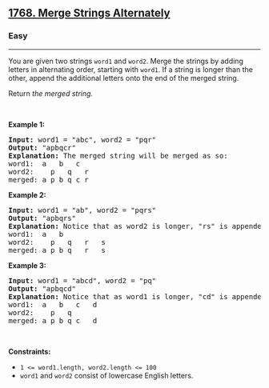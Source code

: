 <h2><a href="https://leetcode.com/problems/merge-strings-alternately/">1768. Merge Strings Alternately</a></h2><h3>Easy</h3><hr><div data-immersive-translate-walked="b7e39449-ee76-4697-89a0-ad742c3b0f75"><p data-immersive-translate-paragraph="1" data-immersive-translate-walked="b7e39449-ee76-4697-89a0-ad742c3b0f75">You are given two strings <code data-immersive-translate-walked="b7e39449-ee76-4697-89a0-ad742c3b0f75">word1</code> and <code data-immersive-translate-walked="b7e39449-ee76-4697-89a0-ad742c3b0f75">word2</code>. Merge the strings by adding letters in alternating order, starting with <code data-immersive-translate-walked="b7e39449-ee76-4697-89a0-ad742c3b0f75">word1</code>. If a string is longer than the other, append the additional letters onto the end of the merged string.</p>

<p data-immersive-translate-paragraph="1" data-immersive-translate-walked="b7e39449-ee76-4697-89a0-ad742c3b0f75">Return <em data-immersive-translate-walked="b7e39449-ee76-4697-89a0-ad742c3b0f75">the merged string.</em></p>

<p data-immersive-translate-walked="b7e39449-ee76-4697-89a0-ad742c3b0f75">&nbsp;</p>
<p data-immersive-translate-walked="b7e39449-ee76-4697-89a0-ad742c3b0f75"><strong class="example" data-immersive-translate-walked="b7e39449-ee76-4697-89a0-ad742c3b0f75" data-immersive-translate-paragraph="1">Example 1:</strong></p>

<pre><strong>Input:</strong> word1 = "abc", word2 = "pqr"
<strong>Output:</strong> "apbqcr"
<strong>Explanation:</strong>&nbsp;The merged string will be merged as so:
word1:  a   b   c
word2:    p   q   r
merged: a p b q c r
</pre>

<p data-immersive-translate-walked="b7e39449-ee76-4697-89a0-ad742c3b0f75"><strong class="example" data-immersive-translate-walked="b7e39449-ee76-4697-89a0-ad742c3b0f75" data-immersive-translate-paragraph="1">Example 2:</strong></p>

<pre><strong>Input:</strong> word1 = "ab", word2 = "pqrs"
<strong>Output:</strong> "apbqrs"
<strong>Explanation:</strong>&nbsp;Notice that as word2 is longer, "rs" is appended to the end.
word1:  a   b 
word2:    p   q   r   s
merged: a p b q   r   s
</pre>

<p data-immersive-translate-walked="b7e39449-ee76-4697-89a0-ad742c3b0f75"><strong class="example" data-immersive-translate-walked="b7e39449-ee76-4697-89a0-ad742c3b0f75" data-immersive-translate-paragraph="1">Example 3:</strong></p>

<pre><strong>Input:</strong> word1 = "abcd", word2 = "pq"
<strong>Output:</strong> "apbqcd"
<strong>Explanation:</strong>&nbsp;Notice that as word1 is longer, "cd" is appended to the end.
word1:  a   b   c   d
word2:    p   q 
merged: a p b q c   d
</pre>

<p data-immersive-translate-walked="b7e39449-ee76-4697-89a0-ad742c3b0f75">&nbsp;</p>
<p data-immersive-translate-walked="b7e39449-ee76-4697-89a0-ad742c3b0f75"><strong data-immersive-translate-walked="b7e39449-ee76-4697-89a0-ad742c3b0f75" data-immersive-translate-paragraph="1">Constraints:</strong></p>

<ul data-immersive-translate-walked="b7e39449-ee76-4697-89a0-ad742c3b0f75">
	<li data-immersive-translate-walked="b7e39449-ee76-4697-89a0-ad742c3b0f75"><code data-immersive-translate-walked="b7e39449-ee76-4697-89a0-ad742c3b0f75">1 &lt;= word1.length, word2.length &lt;= 100</code></li>
	<li data-immersive-translate-walked="b7e39449-ee76-4697-89a0-ad742c3b0f75" data-immersive-translate-paragraph="1"><code data-immersive-translate-walked="b7e39449-ee76-4697-89a0-ad742c3b0f75">word1</code> and <code data-immersive-translate-walked="b7e39449-ee76-4697-89a0-ad742c3b0f75">word2</code> consist of lowercase English letters.</li>
</ul></div>
